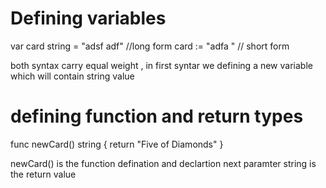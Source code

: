 # Defining variables

var card string = "adsf adf" //long form
card := "adfa " // short form

both syntax carry equal weight , in first syntar we defining a new variable which will contain string value

# defining function and return types

func newCard() string {
return "Five of Diamonds"
}

newCard() is the function defination and declartion next paramter string is the return value
